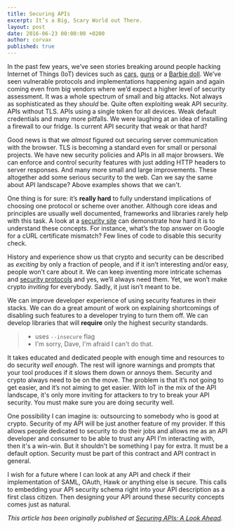 ```yaml
---
title: Securing APIs
excerpt: It’s a Big, Scary World out There.
layout: post
date: 2016-06-23 00:00:00 +0200
author: corvax
published: true
---
```


In the past few years, we’ve seen stories breaking around people hacking Internet of Things (IoT) devices such as [cars](http://www.wired.com/2015/07/hackers-remotely-kill-jeep-highway/), [guns](http://www.wired.com/2015/07/hackers-can-disable-sniper-rifleor-change-target/) or a [Barbie doll](http://www.pcworld.com/article/3012220/security/internet-connected-hello-barbie-doll-can-be-hacked.html). We’ve seen vulnerable protocols and implementations happening again and again coming even from big vendors where we’d expect a higher level of security assessment. It was a whole spectrum of small and big attacks. Not always as sophisticated as they _should_ be. Quite often exploiting weak API security. APIs without TLS. APIs using a single token for all devices. Weak default credentials and many more pitfalls. We were laughing at an idea of installing a firewall to our fridge. Is current API security that weak or that hard?

Good news is that we _almost_ figured out securing server communication with the browser. TLS is becoming a standard even for small or personal projects. We have new security policies and APIs in all major browsers. We can enforce and control security features with just adding HTTP headers to server responses. And many more small and large improvements. These altogether add some serious security to the web. Can we say the same about API landscape? Above examples shows that we can't.

One thing is for sure: it’s **really hard** to fully understand implications of choosing one protocol or scheme over another. Although core ideas and principles are usually well documented, frameworks and libraries rarely help with this task. A look at a [security site](http://security.stackexchange.com) can demonstrate how hard it is to understand these concepts. For instance, what’s the top answer on Google for a cURL certificate mismatch? Few lines of code to disable this security check.

History and experience show us that crypto and security can be described as _exciting_ by only a fraction of people, and if it isn’t interesting and/or easy, people won’t care about it. We can keep inventing more intricate schemas and [security protocols](https://en.wikipedia.org/wiki/Double_ratchet) and yes, we’ll always need them. Yet, we won’t make crypto _inviting_ for everybody. Sadly, it just isn’t meant to be.

We can improve developer experience of using security features in their stacks. We can do a great amount of work on explaining shortcomings of disabling such features to a developer trying to turn them off. We can develop libraries that will **require** only the highest security standards.

> - uses `--insecure` flag
> - I'm sorry, Dave, I'm afraid I can't do that.

It takes educated and dedicated people with enough time and resources to do security _well enough_. The rest will ignore warnings and prompts that your tool produces if it slows them down or annoys them. Security and crypto always need to be on the move. The problem is that it’s not going to get easier, and it’s not aiming to get easier. With IoT in the mix of the API landscape, it's only more inviting for attackers to try to break your API security. You must make sure you are doing security well.

One possibility I can imagine is: outsourcing to somebody who is good at crypto. Security of my API will be just another feature of my provider. If this allows people dedicated to security to do their jobs and allows me as an API developer and consumer to be able to trust any API I'm interacting with, then it's a win-win. But it shouldn't be something I pay for extra. It must be a default option. Security must be part of this contract and API contract in general.

I wish for a future where I can look at any API and check if their implementation of SAML, OAuth, Hawk or anything else is secure. This calls to embedding your API security schema right into your API description as a first class citizen. Then designing your API around these security concepts comes just as natural.

*This article has been originally published at [Securing APIs: A Look Ahead](http://www.heavybit.com/library/blog/securing-apis-a-look-ahead/).*
